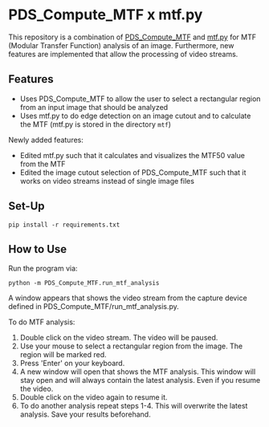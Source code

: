 # PDS_Compute_MTF x mtf.py

This repository is a combination of [PDS_Compute_MTF](https://github.com/bvnayak/PDS_Compute_MTF) and [mtf.py](https://github.com/u-onder/mtf.py) for MTF (Modular Transfer Function) analysis of an image. Furthermore, new features are implemented that allow the processing of video streams.

## Features

* Uses PDS_Compute_MTF to allow the user to select a rectangular region from an input image that should be analyzed
* Uses mtf.py to do edge detection on an image cutout and to calculate the MTF (mtf.py is stored in the directory ``mtf``)

Newly added features:
* Edited mtf.py such that it calculates and visualizes the MTF50 value from the MTF
* Edited the image cutout selection of PDS_Compute_MTF such that it works on video streams instead of single image files

## Set-Up

```
pip install -r requirements.txt
```

## How to Use
Run the program via:
```
python -m PDS_Compute_MTF.run_mtf_analysis
```
A window appears that shows the video stream from the capture device defined in PDS_Compute_MTF/run_mtf_analysis.py.

To do MTF analysis:
1. Double click on the video stream. The video will be paused.
2. Use your mouse to select a rectangular region from the image. The region will be marked red.
3. Press 'Enter' on your keyboard.
4. A new window will open that shows the MTF analysis. This window will stay open and will always contain the latest analysis. Even if you resume the video.
5. Double click on the video again to resume it.
6. To do another analysis repeat steps 1-4. This will overwrite the latest analysis. Save your results beforehand.
